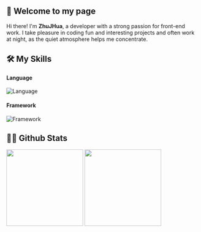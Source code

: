 ## 👋 Welcome to my page

Hi there! I'm **ZhuJHua**, a developer with a strong passion for front-end work. I take pleasure in coding fun and interesting projects and often work at night, as the quiet atmosphere helps me concentrate.

## 🛠 My Skills

#### Language
![Language](https://skillicons.dev/icons?i=js,ts,dart,java,kotlin,python)


#### Framework
![Framework](https://skillicons.dev/icons?i=vue,flutter,spring,ktor)


## 👨‍💻 Github Stats
<img height=200 align="center" src="https://github-readme-stats.vercel.app/api?username=ZhuJHua&show_icons=true&theme=transparent" /> <img height=200 align="center" src="https://github-readme-stats.vercel.app/api/top-langs?username=ZhuJHua&layout=compact&theme=transparent&langs_count=8&card_width=320" />
